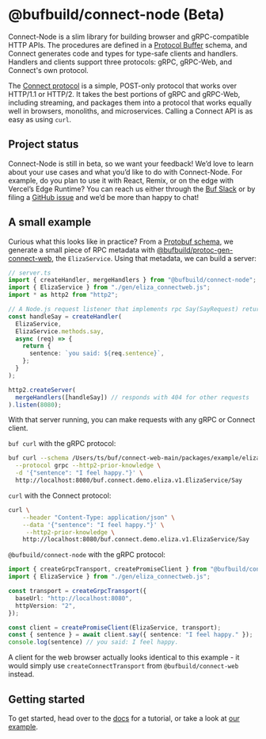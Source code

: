 # @bufbuild/connect-node (Beta)

Connect-Node is a slim library for building browser and gRPC-compatible HTTP APIs. 
The procedures are defined in a [Protocol Buffer](https://developers.google.com/protocol-buffers)
schema, and Connect generates code and types for type-safe clients and handlers.
Handlers and clients support three protocols: gRPC, gRPC-Web, and Connect's own protocol.

The [Connect protocol](https://connect.build/docs/protocol/) is a simple,
POST-only protocol that works over HTTP/1.1 or HTTP/2. It takes the best portions 
of gRPC and gRPC-Web, including streaming, and packages them into a protocol that 
works equally well in browsers, monoliths, and microservices. Calling a Connect 
API is as easy as using `curl`.


## Project status

Connect-Node is still in beta, so we want your feedback! We’d love to learn about 
your use cases and what you’d like to do with Connect-Node. For example, do you plan 
to use it with React, Remix, or on the edge with Vercel’s Edge Runtime? You can reach 
us either through the [Buf Slack](https://buf.build/links/slack/) or by filing a 
[GitHub issue](https://github.com/bufbuild/connect-web/issues) and we’d be more than 
happy to chat!


## A small example

Curious what this looks like in practice? From a [Protobuf schema](https://github.com/bufbuild/connect-web/blob/main/packages/example/eliza.proto), 
we generate a small piece of RPC metadata with [@bufbuild/protoc-gen-connect-web](https://www.npmjs.com/package/@bufbuild/protoc-gen-connect-web), 
the `ElizaService`. Using that metadata, we can build a server:

```ts
// server.ts
import { createHandler, mergeHandlers } from "@bufbuild/connect-node";
import { ElizaService } from "./gen/eliza_connectweb.js";
import * as http2 from "http2";

// A Node.js request listener that implements rpc Say(SayRequest) returns (SayResponse)
const handleSay = createHandler(
  ElizaService,
  ElizaService.methods.say,
  async (req) => {
    return {
      sentence: `you said: ${req.sentence}`,
    };
  }
);

http2.createServer(
  mergeHandlers([handleSay]) // responds with 404 for other requests
).listen(8080);
```

With that server running, you can make requests with any gRPC or Connect client.

`buf curl` with the gRPC protocol:

```bash
buf curl --schema /Users/ts/buf/connect-web-main/packages/example/eliza.proto \
  --protocol grpc --http2-prior-knowledge \
  -d '{"sentence": "I feel happy."}' \
  http://localhost:8080/buf.connect.demo.eliza.v1.ElizaService/Say
```

`curl` with the Connect protocol:

```bash
curl \
    --header "Content-Type: application/json" \
    --data '{"sentence": "I feel happy."}' \
     --http2-prior-knowledge \
    http://localhost:8080/buf.connect.demo.eliza.v1.ElizaService/Say
```

`@bufbuild/connect-node` with the gRPC protocol:

```ts
import { createGrpcTransport, createPromiseClient } from "@bufbuild/connect-node";
import { ElizaService } from "./gen/eliza_connectweb.js";

const transport = createGrpcTransport({
  baseUrl: "http://localhost:8080",
  httpVersion: "2",
});

const client = createPromiseClient(ElizaService, transport);
const { sentence } = await client.say({ sentence: "I feel happy." });
console.log(sentence) // you said: I feel happy.
```

A client for the web browser actually looks identical to this example - it would 
simply use `createConnectTransport` from `@bufbuild/connect-web` instead.


## Getting started

To get started, head over to the [docs](https://connect.build/docs/node/getting-started) 
for a tutorial, or take a look at [our example](https://github.com/bufbuild/connect-web/tree/main/packages/example). 
